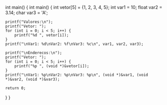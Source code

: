 
int main()
{
  int main() {
    int vetor[5] = {1, 2, 3, 4, 5};
    int var1 = 10;
    float var2 = 3.14;
    char var3 = 'A';

    printf("Valores:\n");
    printf("Vetor: ");
    for (int i = 0; i < 5; i++) {
        printf("%d ", vetor[i]);
    }
    printf("\nVar1: %d\nVar2: %f\nVar3: %c\n", var1, var2, var3);

    printf("\nEnderecos:\n");
    printf("Vetor: ");
    for (int i = 0; i < 5; i++) {
        printf("%p ", (void *)&vetor[i]);
    }
    printf("\nVar1: %p\nVar2: %p\nVar3: %p\n", (void *)&var1, (void *)&var2, (void *)&var3);

    return 0;
}
}
